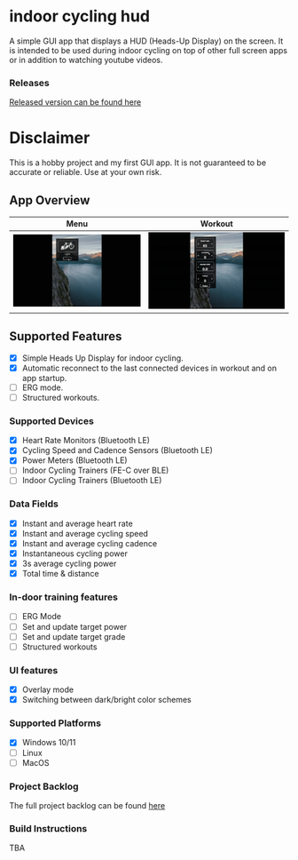 # indoor cycling hud

A simple GUI app that displays a HUD (Heads-Up Display) on the screen.
It is intended to be used during indoor cycling on top of other full screen apps or in addition to watching youtube
videos.

### Releases
[Released version can be found here](https://github.com/grambbledook/indoor-cycling-hud/releases)

# Disclaimer

This is a hobby project and my first GUI app. It is not guaranteed to be accurate or reliable. Use at your own risk.

## App Overview

|            Menu             |         Workout         |
:---------------------------:|:-----------------------:
| ![x](_docs/select_menu.gif) | ![x](_docs/workout.gif) |

## Supported Features
 - [x] Simple Heads Up Display for indoor cycling.
 - [x] Automatic reconnect to the last connected devices in workout and on app startup.
 - [ ] ERG mode.
 - [ ] Structured workouts.

### Supported Devices

- [x] Heart Rate Monitors (Bluetooth LE)
- [x] Cycling Speed and Cadence Sensors (Bluetooth LE)
- [x] Power Meters (Bluetooth LE)
- [ ] Indoor Cycling Trainers (FE-C over BLE)
- [ ] Indoor Cycling Trainers (Bluetooth LE)

### Data Fields

- [x] Instant and average heart rate
- [x] Instant and average cycling speed
- [x] Instant and average cycling cadence
- [x] Instantaneous cycling power
- [x] 3s average cycling power
- [x] Total time & distance

### In-door training features

- [ ] ERG Mode
- [ ] Set and update target power
- [ ] Set and update target grade
- [ ] Structured workouts

### UI features

- [x] Overlay mode
- [x] Switching between dark/bright color schemes

### Supported Platforms

- [x] Windows 10/11
- [ ] Linux
- [ ] MacOS

### Project Backlog

The full project backlog can be found [here](BACKLOG.md)

### Build Instructions

TBA

